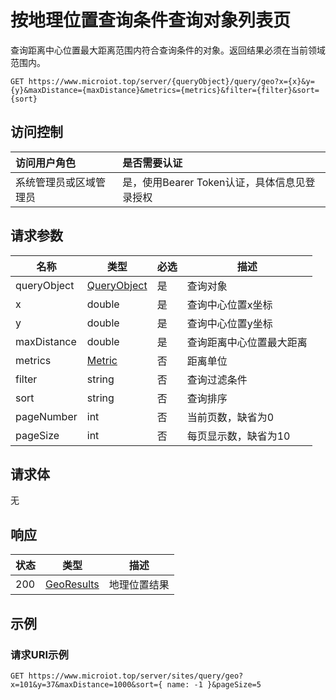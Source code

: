 # 按地理位置查询条件查询对象列表页

查询距离中心位置最大距离范围内符合查询条件的对象。返回结果必须在当前领域范围内。

``` HTTP
GET https://www.microiot.top/server/{queryObject}/query/geo?x={x}&y={y}&maxDistance={maxDistance}&metrics={metrics}&filter={filter}&sort={sort}
```
## 访问控制

| 访问用户角色           | 是否需要认证                                 |
| :--------------------- | :------------------------------------------- |
| 系统管理员或区域管理员 | 是，使用Bearer Token认证，具体信息见登录授权 |

## 请求参数

| 名称        | 类型                                      | 必选 | 描述                     |
| ----------- | ----------------------------------------- | ---- | ------------------------ |
| queryObject | [QueryObject](queryid.md#queryobject)     | 是   | 查询对象                 |
| x           | double                                    | 是   | 查询中心位置x坐标        |
| y           | double                                    | 是   | 查询中心位置y坐标        |
| maxDistance | double                                    | 是   | 查询距离中心位置最大距离 |
| metrics     | [Metric](../datatype/georesult.md#metric) | 否   | 距离单位                 |
| filter      | string                                    | 否   | 查询过滤条件             |
| sort        | string                                    | 否   | 查询排序                 |
| pageNumber  | int                                       | 否   | 当前页数，缺省为0        |
| pageSize    | int                                       | 否   | 每页显示数，缺省为10     |

## 请求体

无

## 响应

| 状态 | 类型                                              | 描述         |
| ---- | ------------------------------------------------- | ------------ |
| 200  | [GeoResults](../datatype/georesult.md#georesults) | 地理位置结果 |



## 示例

### 请求URI示例

``` HTTP
GET https://www.microiot.top/server/sites/query/geo?x=101&y=37&maxDistance=1000&sort={ name: -1 }&pageSize=5
```

